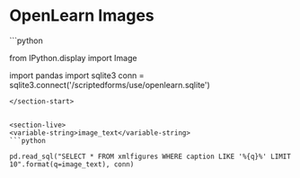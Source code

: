# OpenLearn Images


<section-start>
```python

from IPython.display import Image

import pandas
import sqlite3
conn = sqlite3.connect('/scriptedforms/use/openlearn.sqlite')
```
</section-start>


<section-live>
<variable-string>image_text</variable-string>
```python

pd.read_sql("SELECT * FROM xmlfigures WHERE caption LIKE '%{q}%' LIMIT 10".format(q=image_text), conn)
```
</section-live>
